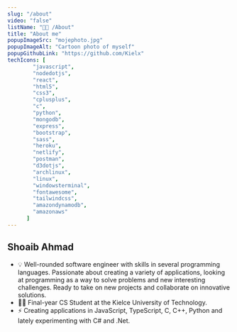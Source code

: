 ```yaml
---
slug: "/about"
video: "false"
listName: "👨‍💻 /About"
title: "About me"
popupImageSrc: "mojephoto.jpg"
popupImageAlt: "Cartoon photo of myself"
popupGithubLink: "https://github.com/Kielx"
techIcons: [
        "javascript",
        "nodedotjs",
        "react", 
        "html5",
        "css3",
        "cplusplus", 
        "c",
        "python",
        "mongodb",
        "express",
        "bootstrap", 
        "sass",
        "heroku",
        "netlify",
        "postman",
        "d3dotjs", 
        "archlinux",
        "linux",
        "windowsterminal",
        "fontawesome",
        "tailwindcss",
        "amazondynamodb",
        "amazonaws"
      ]
---
```


## Shoaib Ahmad

- 💡 Well-rounded software engineer with skills in several programming languages. Passionate about creating a variety of applications, looking at programming as a way to solve problems and new interesting challenges. Ready to take on new projects and collaborate on innovative solutions.
- 👨‍🎓 Final-year CS Student at the Kielce University of Technology. 
- ⚡ Creating applications in JavaScript, TypeScript, C, C++, Python and lately experimenting with C# and .Net. 
